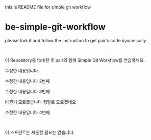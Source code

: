 this is README file for simple git workflow
# be-simple-git-workflow

please fork it and follow the instruction to get pair's code dynamically

<br />

이 Repository를 fork한 후 pair와 함께 Simple Git Workflow를 연습하세요.

수정한 내용입니다.

수정한 내용입니다 2번째

수정한 내용입니다 3번째

바뀐거 모르겠습니다 정말로 모르겠네요

수정한 내용입니다 4번째


<br />

이 스프린트는 제출할 필요는 없습니다.

<br />
